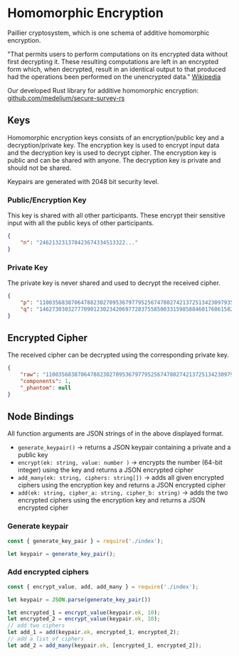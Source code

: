 # Homomorphic Encryption

Paillier cryptosystem, which is one schema of additive homomorphic encryption.

"That permits users to perform computations on its encrypted data without first decrypting it.
These resulting computations are left in an encrypted form which, when decrypted, result in an identical output to that
produced had the operations been performed on the unencrypted data." [Wikipedia](https://en.wikipedia.org/wiki/Homomorphic_encryption)

Our developed Rust library for additive homomorphic encryption: [github.com/medelium/secure-survey-rs](https://github.com/medelium/secure-suvey-rs)

## Keys

Homomorphic encryption keys consists of an encryption/public key and a decryption/private key. 
The encryption key is used to encrypt input data and the decryption key is used to decrypt cipher.
The encryption key is public and can be shared with anyone. The decryption key is private and should not be shared.

Keypairs are generated with 2048 bit security level.

### Public/Encryption Key

This key is shared with all other participants. These encrypt their sensitive input with all the public keys of other participants.
```json
{
    "n": "246213231378423674334513322..."
}
```

### Private Key
The private key is never shared and used to decrypt the received cipher.
```json
{
    "p": "110035683870647882302709536797795256747802742137251342309793580833813823...",
    "q": "146273030327770901230234206977283755850033159858846017686158224445370598..."
}
```

## Encrypted Cipher
The received cipher can be decrypted using the corresponding private key.
```json
{
    "raw": "110035683870647882302709536797795256747802742137251342309793580833813823...",
    "components": 1,
    "_phantom": null
}
```


## Node Bindings
All function arguments are JSON strings of in the above displayed format.

- `generate_keypair()` -> returns a JSON keypair containing a private and a public key
- `encrypt(ek: string, value: number )` -> encrypts the number (64-bit integer) using the key and returns a JSON encrypted cipher
- `add_many(ek: string, ciphers: string[])` -> adds all given encrypted ciphers using the encryption key and returns a JSON encrypted cipher
- `add(ek: string, cipher_a: string, cipher_b: string)` -> adds the two encrypted ciphers using the encryption key and returns a JSON encrypted cipher

### Generate keypair

```js
const { generate_key_pair } = require('./index');

let keypair = generate_key_pair();

```

### Add encrypted ciphers

```js
const { encrypt_value, add, add_many } = require('./index');

let keypair = JSON.parse(generate_key_pair())

let encrypted_1 = encrypt_value(keypair.ek, 10);
let encrypted_2 = encrypt_value(keypair.ek, 10);
// add two ciphers
let add_1 = add(keypair.ek, encrypted_1, encrypted_2);
// add a list of ciphers
let add_2 = add_many(keypair.ek, [encrypted_1, encrypted_2]);

```
